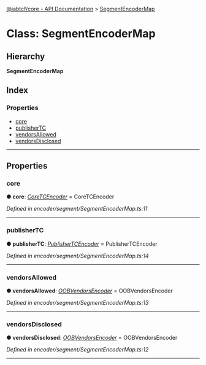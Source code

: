 [@iabtcf/core - API Documentation](../README.md) > [SegmentEncoderMap](../classes/segmentencodermap.md)

# Class: SegmentEncoderMap

## Hierarchy

**SegmentEncoderMap**

## Index

### Properties

* [core](segmentencodermap.md#core)
* [publisherTC](segmentencodermap.md#publishertc)
* [vendorsAllowed](segmentencodermap.md#vendorsallowed)
* [vendorsDisclosed](segmentencodermap.md#vendorsdisclosed)

---

## Properties

<a id="core"></a>

###  core

**● core**: *[CoreTCEncoder](coretcencoder.md)* =  CoreTCEncoder

*Defined in encoder/segment/SegmentEncoderMap.ts:11*

___
<a id="publishertc"></a>

###  publisherTC

**● publisherTC**: *[PublisherTCEncoder](publishertcencoder.md)* =  PublisherTCEncoder

*Defined in encoder/segment/SegmentEncoderMap.ts:14*

___
<a id="vendorsallowed"></a>

###  vendorsAllowed

**● vendorsAllowed**: *[OOBVendorsEncoder](oobvendorsencoder.md)* =  OOBVendorsEncoder

*Defined in encoder/segment/SegmentEncoderMap.ts:13*

___
<a id="vendorsdisclosed"></a>

###  vendorsDisclosed

**● vendorsDisclosed**: *[OOBVendorsEncoder](oobvendorsencoder.md)* =  OOBVendorsEncoder

*Defined in encoder/segment/SegmentEncoderMap.ts:12*

___

